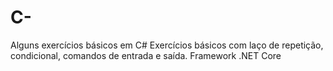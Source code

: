 # C-
Alguns exercícios básicos em C#
Exercícios básicos com laço de repetição, condicional, comandos de entrada e saída. 
Framework .NET Core

